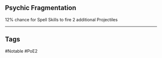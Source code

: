 ## Psychic Fragmentation
12% chance for Spell Skills to fire 2 additional Projectiles

---
## Tags
#Notable
#PoE2
